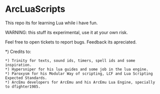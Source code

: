 # ArcLuaScripts
This repo its for learning Lua while i have fun.

WARNING: this stuff its experimental, use it at your own risk.

Feel free to open tickets to report bugs. Feedback its apreciated.


*) Credits to:

	*) Trinity for texts, sound ids, timers, spell ids and some inspiration.
	*) Hypersniper for his lua guides and some job in the lua engine.
	*) Paroxysm for his Modular Way of scripting, LCF and Lua Scripting Expected Standards.
	*) ArcEmu developers for ArcEmu and his ArcEmu Lua Engine, specially to dfighter1985.
